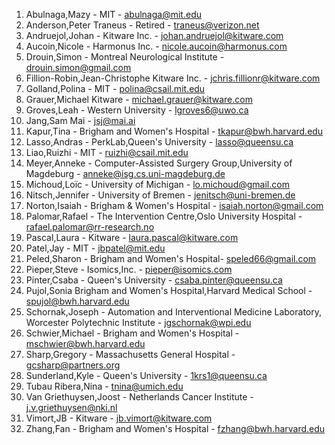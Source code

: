 <!-- PLEASE DO NOT EDIT THIS FILE: IT IS MAINTAINED BY THE ORGANIZERS BASED ON ACTUAL REGISTRATIONS -->

1. Abulnaga,Mazy - MIT - abulnaga@mit.edu
1. Anderson,Peter Traneus - Retired - traneus@verizon.net
1. Andruejol,Johan - Kitware Inc. - johan.andruejol@kitware.com
1. Aucoin,Nicole - Harmonus Inc. - nicole.aucoin@harmonus.com
1. Drouin,Simon  - 	Montreal Neurological Institute - 	drouin.simon@gmail.com
1. Fillion-Robin,Jean-Christophe 	Kitware Inc. - 	jchris.fillionr@kitware.com
1. Golland,Polina - MIT - polina@csail.mit.edu
1. Grauer,Michael 	Kitware	 - michael.grauer@kitware.com
1. Groves,Leah - Western University - lgroves6@uwo.ca
1. Jang,Sam	Mai - jsj@mai.ai
1. Kapur,Tina - Brigham and Women's Hospital - tkapur@bwh.harvard.edu
1. Lasso,Andras  - 	PerkLab,Queen's University - lasso@queensu.ca
1. Liao,Ruizhi - MIT - ruizhi@csail.mit.edu
1. Meyer,Anneke - Computer-Assisted Surgery Group,University of Magdeburg - anneke@isg.cs.uni-magdeburg.de
1. Michoud,Loïc - University of Michigan - lo.michoud@gmail.com
1. Nitsch,Jennifer -  	University of Bremen - jenitsch@uni-bremen.de
1. Norton,Isaiah  - 	Brigham & Women's Hospital - isaiah.norton@gmail.com
1. Palomar,Rafael - The Intervention Centre,Oslo University Hospital - rafael.palomar@rr-research.no
1. Pascal,Laura  - 	Kitware  - 	laura.pascal@kitware.com
1. Patel,Jay - MIT - jbpatel@mit.edu
1. Peled,Sharon - Brigham and Women's Hospital- speled66@gmail.com
1. Pieper,Steve - Isomics,Inc. - pieper@isomics.com
1. Pinter,Csaba - Queen's University - csaba.pinter@queensu.ca
1. Pujol,Sonia Brigham and Women's Hospital,Harvard Medical School - 	spujol@bwh.harvard.edu
1. Schornak,Joseph - Automation and Interventional Medicine Laboratory, Worcester Polytechnic Institute - jgschornak@wpi.edu
1. Schwier,Michael - Brigham and Women's Hospital - mschwier@bwh.harvard.edu
1. Sharp,Gregory	- Massachusetts General Hospital - gcsharp@partners.org
1. Sunderland,Kyle -	Queen's University - 1krs1@queensu.ca
1. Tubau Ribera,Nina - tnina@umich.edu
1. Van Griethuysen,Joost  - 	Netherlands Cancer Institute - 	j.v.griethuysen@nki.nl
1. Vimort,JB  - Kitware	 - jb.vimort@kitware.com
1. Zhang,Fan  - Brigham and Women's Hospital - 	fzhang@bwh.harvard.edu
